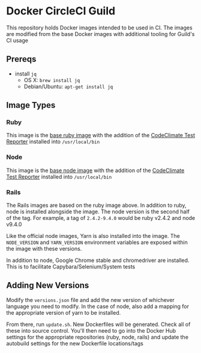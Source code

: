 # Docker CircleCI Guild

This repository holds Docker images intended to be used in CI. The images are modified from the base Docker images with additional tooling for Guild's CI usage

## Prereqs
- install `jq`
  - OS X: `brew install jq`
  - Debian/Ubuntu: `apt-get install jq`

## Image Types

### Ruby

This image is the [base ruby image](https://hub.docker.com/_/ruby/) with the addition of the [CodeClimate Test Reporter]() installed into `/usr/local/bin`

### Node

This image is the [base node image](https://hub.docker.com/_/node/) with the addition of the [CodeClimate Test Reporter]() installed into `/usr/local/bin`

### Rails

The Rails images are based on the ruby image above. In addition to ruby, node is installed alongside the image. The node version is the second half of the tag. For example, a tag of `2.4.2-9.4.0` would be ruby v2.4.2 and node v9.4.0

Like the official node images, Yarn is also installed into the image. The `NODE_VERSION` and `YARN_VERSION` environment variables are exposed within the image with these versions.

In addition to node, Google Chrome stable and chromedriver are installed. This is to facilitate Capybara/Selenium/System tests

## Adding New Versions

Modify the `versions.json` file and add the new version of whichever language you need to modify. In the case of node, also add a mapping for the appropriate version of yarn to be installed.

From there, run `update.sh`. New Dockerfiles will be generated. Check all of these into source control. You'll then need to go into the Docker Hub settings for the appropriate repositories (ruby, node, rails) and update the autobuild settings for the new Dockerfile locations/tags
